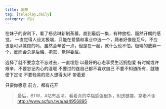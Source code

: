```yaml
---
title: 荼蘼
tag: [teleplay,daily]
category: 约片
---
```

在妹子的安利下，看了杨丞琳新剧荼蘼，直到最后一集，有种放松、豁然开朗的感觉。
一直觉得人设太极端，只能在爱情和事业中选一个，两者好像是互斥，不应该是可以兼顾的吗，虽然会辛苦一点，但是在一起，就什么也不怕。极端的放弃一个，反而会总是后悔、抱怨、觉得委屈。

选择了就不要念念不忘过去，一直埋怨
以最好的心态享受生活拥抱爱
有时候或许艰辛，不要忘记内心的温暖
不要过的连自己都不喜欢自己
不要不知道所有，就随便下定论
不要轻易的把人想得太坏
带着爱

只要你愿意
前方，都有花开

> 最后，BTW，A站有高清，看着真的幸福感强很多，附送链接，拿走不谢
> http://www.acfun.tv/a/aa4956895